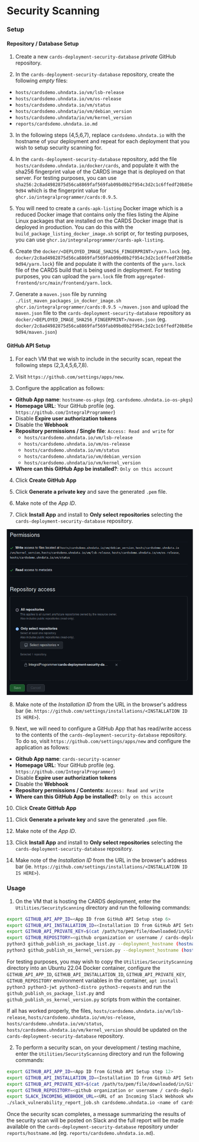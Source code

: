 # Security Scanning

### Setup

#### Repository / Database Setup

1. Create a new `cards-deployment-security-database` _private_ GitHub repository.

2. In the `cards-deployment-security-database` repository, create the following _empty_ files:
  - `hosts/cardsdemo.uhndata.io/vm/lsb-release`
  - `hosts/cardsdemo.uhndata.io/vm/os-release`
  - `hosts/cardsdemo.uhndata.io/vm/status`
  - `hosts/cardsdemo.uhndata/io/vm/debian_version`
  - `hosts/cardsdemo.uhndata/io/vm/kernel_version`
  - `reports/cardsdemo.uhndata.io.md`

3. In the following steps (4,5,6,7), replace `cardsdemo.uhndata.io` with
the hostname of your deployment and repeat for each deployment that you
wish to setup security scanning for.

4. In the `cards-deployment-security-database` repository, add the file
`hosts/cardsdemo.uhndata.io/docker/cards`, and populate it with the
sha256 fingerprint value of the CARDS image that is deployed on that
server. For testing purposes, you can use
`sha256:2c8ad4982875d56ca8869faf569fab09bd0b2f954c3d2c1c6ffedf20b85e9d94`
which is the fingerprint value for `ghcr.io/integralprogrammer/cards:0.9.5`.

5. You will need to create a `cards-apk-listing` Docker image which is a
reduced Docker image that contains only the files listing the Alpine
Linux packages that are installed on the CARDS Docker image that is
deployed in production. You can do this with the
`build_package_listing_docker_image.sh` script or, for testing purposes,
you can use `ghcr.io/integralprogrammer/cards-apk-listing`.

6. Create the `docker/<DEPLOYED_IMAGE_SHA256_FINGERPRINT>/yarn.lock`
(eg. `docker/2c8ad4982875d56ca8869faf569fab09bd0b2f954c3d2c1c6ffedf20b85e9d94/yarn.lock`)
file and populate it with the contents of the `yarn.lock` file of the
CARDS build that is being used in deployment. For testing purposes, you
can upload the `yarn.lock` file from `aggregated-frontend/src/main/frontend/yarn.lock`.

7. Generate a `maven.json` file by running
`./list_maven_packages_in_docker_image.sh ghcr.io/integralprogrammer/cards:0.9.5 ~/maven.json`
and upload the `maven.json` file to the `cards-deployment-security-database`
repository as `docker/<DEPLOYED_IMAGE_SHA256_FINGERPRINT>/maven.json`
(eg. `docker/2c8ad4982875d56ca8869faf569fab09bd0b2f954c3d2c1c6ffedf20b85e9d94/maven.json`)

#### GitHub API Setup

1. For each VM that we wish to include in the security scan, repeat the
following steps (2,3,4,5,6,7,8).

2. Visit `https://github.com/settings/apps/new`.

3. Configure the application as follows:
  - **Github App name**: `hostname-os-pkgs` (eg. `cardsdemo.uhndata.io-os-pkgs`)
  - **Homepage URL**: Your GitHub profile (eg. `https://github.com/IntegralProgrammer`)
  - Disable **Expire user authorization tokens**
  - Disable the **Webhook**
  - **Repository permissions / Single file**: `Access: Read and write` for
    - `hosts/cardsdemo.uhndata.io/vm/lsb-release`
    - `hosts/cardsdemo.uhndata.io/vm/os-release`
    - `hosts/cardsdemo.uhndata.io/vm/status`
    - `hosts/cardsdemo.uhndata/io/vm/debian_version`
    - `hosts/cardsdemo.uhndata/io/vm/kernel_version`
  - **Where can this GitHub App be installed?**: `Only on this account`

4. Click **Create GitHub App**

5. Click **Generate a private key** and save the generated `.pem` file.

6. Make note of the _App ID_.

7. Click **Install App** and install to **Only select repositories**
selecting the `cards-deployment-security-database` repository.

![screenshots/install_os_pkg_app.png](screenshots/install_os_pkg_app.png)

8. Make note of the _Installation ID_ from the URL in the browser's
address bar (ie. `https://github.com/settings/installations/<INSTALLATION ID IS HERE>`).

9. Next, we will need to configure a GitHub App that has read/write access
to the contents of the `cards-deployment-security-database` repository.
To do so, visit `https://github.com/settings/apps/new` and configure the
application as follows:
  - **Github App name**: `cards-security-scanner`
  - **Homepage URL**: Your GitHub profile (eg. `https://github.com/IntegralProgrammer`)
  - Disable **Expire user authorization tokens**
  - Disable the **Webhook**
  - **Repository permissions / Contents**: `Access: Read and write`
  - **Where can this GitHub App be installed?**: `Only on this account`

10. Click **Create GitHub App**

11. Click **Generate a private key** and save the generated `.pem` file.

12. Make note of the _App ID_.

13. Click **Install App** and install to **Only select repositories**
selecting the `cards-deployment-security-database` repository.

14. Make note of the _Installation ID_ from the URL in the browser's
address bar (ie. `https://github.com/settings/installations/<INSTALLATION ID IS HERE>`).

### Usage

1. On the VM that is hosting the CARDS deployment, enter the
`Utilities/SecurityScanning` directory and run the following commands:

```bash
export GITHUB_API_APP_ID=<App ID from GitHub API Setup step 6>
export GITHUB_API_INSTALLATION_ID=<Installation ID from GitHub API Setup step 8>
export GITHUB_API_PRIVATE_KEY=$(cat /path/to/pem/file/downloaded/in/GitHub/API/Setup/step/5)
export GITHUB_REPOSITORY=<github organization or username / cards-deployment-security-database (eg. IntegralProgrammer/cards-deployment-security-database)>
python3 github_publish_os_package_list.py --deployment_hostname (hostname of this deployment, eg. cardsdemo.uhndata.io)
python3 github_publish_os_kernel_version.py --deployment_hostname (hostname of this deployment, eg. cardsdemo.uhndata.io)
```

For testing purposes, you may wish to copy the
`Utilities/SecurityScanning` directory into an Ubuntu 22.04 Docker
container, configure the `GITHUB_API_APP_ID`, `GITHUB_API_INSTALLATION_ID`,
`GITHUB_API_PRIVATE_KEY`, `GITHUB_REPOSITORY` environment variables in
the container,
`apt install python3 python3-jwt python3-distro python3-requests` and
run the `github_publish_os_package_list.py` and
`github_publish_os_kernel_version.py` scripts from within the container.

If all has worked properly, the files,
`hosts/cardsdemo.uhndata.io/vm/lsb-release`,
`hosts/cardsdemo.uhndata.io/vm/os-release`,
`hosts/cardsdemo.uhndata.io/vm/status`,
`hosts/cardsdemo.uhndata.io/vm/kernel_version` should be updated on the
`cards-deployment-security-database` repository.

2. To perform a security scan, on your development / testing machine,
enter the `Utilities/SecurityScanning` directory and run the following
commands:

```bash
export GITHUB_API_APP_ID=<App ID from GitHub API Setup step 12>
export GITHUB_API_INSTALLATION_ID=<Installation ID from GitHub API Setup step 14>
export GITHUB_API_PRIVATE_KEY=$(cat /path/to/pem/file/downloaded/in/GitHub/API/Setup/step/11)
export GITHUB_REPOSITORY=<github organization or username / cards-deployment-security-database (eg. IntegralProgrammer/cards-deployment-security-database)>
export SLACK_INCOMING_WEBHOOK_URL=<URL of an Incoming Slack Webhook where security alerts should be displayed>
./slack_vulnerability_report_job.sh cardsdemo.uhndata.io <name of cards-apk-listing Docker image OR ghcr.io/integralprogrammer/cards-apk-listing>
```

Once the security scan completes, a message summarizing the results of
the security scan will be posted on Slack and the full report will be
made available on the `cards-deployment-security-database` repository
under `reports/hostname.md` (eg. `reports/cardsdemo.uhndata.io.md`).
